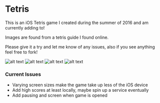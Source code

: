 # Tetris

This is an iOS Tetris game I created during the summer of 2016 and am currently adding to!

Images are found from a tetris guide I found online.

Please give it a try and let me know of any issues, also if you see anything feel free to fork!

![alt text](https://user-images.githubusercontent.com/8772290/29144725-f5373326-7d27-11e7-9b6a-39bee18f3d94.png)
![alt text](https://user-images.githubusercontent.com/8772290/29144726-f781d82a-7d27-11e7-93b7-b20ada12fe93.png)
![alt text](https://user-images.githubusercontent.com/8772290/29144730-f8b643ac-7d27-11e7-9d63-56233ed1657a.png)
![alt text](https://user-images.githubusercontent.com/8772290/29144731-f9fe5e16-7d27-11e7-902c-b6971324b749.png)

### Current Issues
* Varying screen sizes make the game take up less of the iOS device
* Add high scores at least locally, maybe spin up a service eventually
* Add pausing and screen when game is opened

